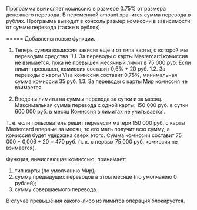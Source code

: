 Программа вычисляет комиссию в размере 0.75% от размера денежного перевода. 
В переменной amount хранится сумма перевода в рублях.
Программа выводит в консоль размер комиссии в зависимости от суммы перевода (также в рублях).

=====
Добавлены новые функции.
1. Теперь сумма комиссии зависит ещё и от типа карты, с которой мы переводим средства.
   1.1. За переводы с карты Mastercard комиссия не взимается, пока не превышен месячный лимит в 75 000 руб. Если лимит превышен, комиссия составит 0,6% + 20 руб.
   1.2. За переводы с карты Visa комиссия составит 0,75%, минимальная сумма комиссии 35 руб.
   1.3. За переводы с карты Мир комиссия не взимается.

2. Введены лимиты на суммы перевода за сутки и за месяц. Максимальная сумма перевода с одной карты:
   150 000 руб. в сутки
   600 000 руб. в месяц
   Комиссия в лимитах не учитывается.

Т. е. если пользователь решит перевести матери 150 000 руб. с карты Mastercard впервые за месяц, то его мать получит всю сумму, а комиссия будет удержана сверх этого. Сумма комиссии составит 75 000 * 0,006 + 20 = 470 руб. (т. к. с первых 75 000 руб. комиссия не взимается).

Функция, вычисляющая комиссию, принимает:

1. тип карты (по умолчанию Мир);
2. сумму предыдущих переводов в этом месяце (по умолчанию 0 рублей);
3. сумму совершаемого перевода.

В случае превышения какого-либо из лимитов операция блокируется.
